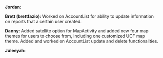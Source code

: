 **Jordan:**

**Brett (brettfazio):** Worked on AccountList for ability to update information on reports that a certain user created.

**Danny:** Added satellite option for MapActivity and added new four map themes for users to choose from, including one customized UCF map theme. Added and worked on AccountList update and delete functionalities. 

**Juleeyah:**

